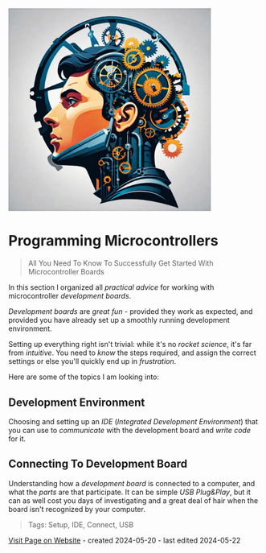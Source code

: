 <img src="/assets/images/processor.png" width="80%" height="80%" />
 
# Programming Microcontrollers 

> All You Need To Know To Successfully Get Started With Microcontroller Boards


In this section I organized all *practical advice* for working with microcontroller *development boards*.

*Development boards* are *great fun* - provided they work as expected, and provided you have already set up a smoothly running development environment. 

Setting up everything right isn't trivial: while it's no *rocket science*, it's far from *intuitive*. You need to *know* the steps required, and assign the correct settings or else you'll quickly end up in *frustration*.

Here are some of the topics I am looking into:

## Development Environment
Choosing and setting up an *IDE* (*Integrated Development Environment*) that you can use to *communicate* with the development board and *write code* for it.

## Connecting To Development Board
Understanding how a *development board* is connected to a computer, and what the *parts* are that participate. It can be simple *USB Plug&Play*, but it can as well cost you days of investigating and a great deal of hair when the board isn't recognized by your computer.





> Tags: Setup, IDE, Connect, USB

[Visit Page on Website](https://done.land/components/microcontroller/programming?343890051021241839) - created 2024-05-20 - last edited 2024-05-22
